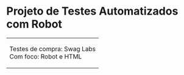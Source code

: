 ﻿# Projeto de Testes Automatizados com Robot

<table>
<tr>
<td>
	
  Testes de compra: Swag Labs  
      Com foco: Robot e HTML 




</td>
</tr>
</table>
